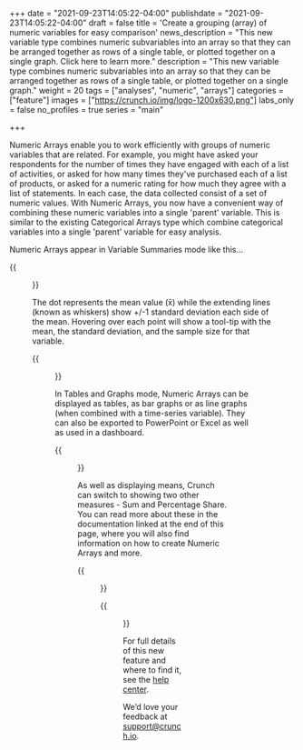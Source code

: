 +++
date = "2021-09-23T14:05:22-04:00"
publishdate = "2021-09-23T14:05:22-04:00"
draft = false
title = 'Create a grouping (array) of numeric variables for easy comparison'
news_description = "This new variable type combines numeric subvariables into an array so that they can be arranged together as rows of a single table, or plotted together on a single graph. Click here to learn more."
description = "This new variable type combines numeric subvariables into an array so that they can be arranged together as rows of a single table, or plotted together on a single graph."
weight = 20
tags = ["analyses", "numeric", "arrays"]
categories = ["feature"]
images = ["https://crunch.io/img/logo-1200x630.png"]
labs_only = false
no_profiles = true
series = "main"

+++

Numeric Arrays enable you to work efficiently with groups of numeric variables that are related. For example, you might have asked your respondents for the number of times they have engaged with each of a list of activities, or asked for how many times they've purchased each of a list of products, or asked for a numeric rating for how much they agree with a list of statements. In each case, the data collected consist of a set of numeric values. With Numeric Arrays, you now have a convenient way of combining these numeric variables into a single 'parent' variable. This is similar to the existing Categorical Arrays type which combine categorical variables into a single 'parent' variable for easy analysis.

Numeric Arrays appear in Variable Summaries mode like this...

{{<figure src="https://crunch.io/dev/features/images/numeric-arrays_01.png" class="img-fluid">}}

The dot represents the mean value (x̄) while the extending lines (known as whiskers) show +/-1 standard deviation each side of the mean. Hovering over each point will show a tool-tip with the mean, the standard deviation, and the sample size for that variable.

{{<figure src="https://crunch.io/dev/features/images/numeric-arrays_02.png" class="img-fluid">}}

In Tables and Graphs mode, Numeric Arrays can be displayed as tables, as bar graphs or as line graphs (when combined with a time-series variable). They can also be exported to PowerPoint or Excel as well as used in a dashboard.

{{<figure src="https://crunch.io/dev/features/images/numeric-arrays_03.png" class="img-fluid">}}

As well as displaying means, Crunch can switch to showing two other measures - Sum and Percentage Share. You can read more about these in the documentation linked at the end of this page, where you will also find information on how to create Numeric Arrays and more.

{{<figure src="https://crunch.io/dev/features/images/numeric-arrays_04.png" class="img-fluid">}}

{{<figure src="https://crunch.io/dev/features/images/numeric-arrays_05.png" class="img-fluid">}}

For full details of this new feature and where to find it, see the [help center](https://help.crunch.io/hc/en-us/articles/360039306152-Tables-and-charts-with-drag-and-drop#sort-tables-graphs).

We’d love your feedback at [support@crunch.io](mailto:support@crunch.io).
